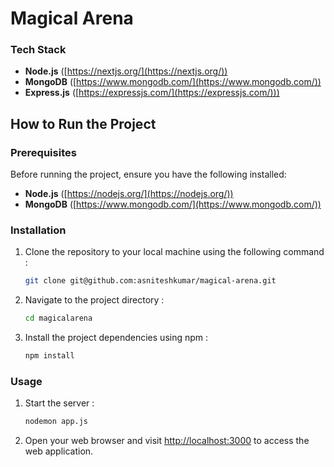# Magical Arena

### Tech Stack
* **Node.js** ([https://nextjs.org/](https://nextjs.org/))
* **MongoDB** ([https://www.mongodb.com/](https://www.mongodb.com/))
* **Express.js** ([https://expressjs.com/](https://expressjs.com/)))

## How to Run the Project

### Prerequisites

Before running the project, ensure you have the following installed:
* **Node.js** ([https://nodejs.org/](https://nodejs.org/))
* **MongoDB** ([https://www.mongodb.com/](https://www.mongodb.com/))


### Installation
1. Clone the repository to your local machine using the following command :
	``` bash
	git clone git@github.com:asniteshkumar/magical-arena.git
	```
	
2. Navigate to the project directory :
	``` bash
	cd magicalarena
	```
	
3. Install the project dependencies using npm :
	``` bash
	npm install
	```

### Usage
1. Start the server : 
	``` bash
	nodemon app.js
	```
	
2. Open your web browser and visit [http://localhost:3000](http://localhost:3000) to access the web application.
